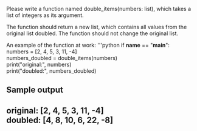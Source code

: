 Please write a function named double_items(numbers: list), which takes a list of integers as its argument.

The function should return a new list, which contains all values from the original list doubled. The function should not change the original list.

An example of the function at work:
'''python
if __name__ == "__main__":  
    numbers = [2, 4, 5, 3, 11, -4]  
    numbers_doubled = double_items(numbers)  
    print("original:", numbers)  
    print("doubled:", numbers_doubled)  
    
Sample output
-----
original: [2, 4, 5, 3, 11, -4]  
doubled: [4, 8, 10, 6, 22, -8]  
-----
